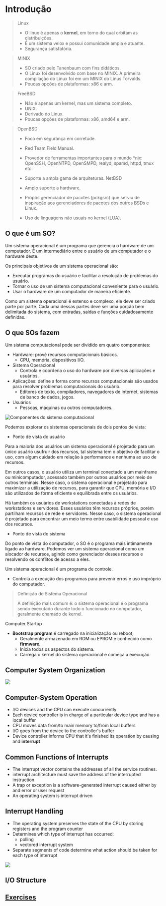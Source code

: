 # Introdução

> Linux
>
> - O linux é apenas o **kernel**, em torno do qual orbitam as distribuições.
> - É um sistema velox e possui comunidade ampla e atuante.
> - Segurança satisfatória.

> MINIX
>
> - SO criado pelo Tanenbaum com fins didáticos.
> - O Linux foi desenvolvido com base no MINIX. A primeira compilação do Linux foi em um MINIX do Linus Torvalds.
> - Poucas opções de plataformas: x86 e arm.

> FreeBSD
>
> - Não é apenas um kernel, mas um sistema completo.
> - UNIX.
> - Derivado do Linux.
> - Poucas opções de plataformas: x86, amd64 e arm.

> OpenBSD
>
> - Foco em segurança em corretude.
> - Red Team Field Manual.
> - Provedor de ferramentas importantes para o mundo *nix: OpenSSH, OpenNTPD, OpenSMPD, realyd, spamd, httpd, tmux etc.
> - Suporte a ampla gama de arquiteturas.
> NetBSD
>
> - Amplo suporte a hardware.
> - Propôs gerenciador de pacotes (pckgsrc) que serviu de inspiração aos gerenciadores de pacotes dos outros BSDs e Linux.
> - Uso de linguagens não usuais no kernel (LUA).

## O que é um SO?

Um sistema operacional é um programa que gerencia o hardware de um computador. É um intermediário entre o usuário de um computador e o hardware deste.

Os principais objetivos de um sistema operacional são:

- Executar programas do usuário e facilitar a resolução de problemas do usuário.
- Tornar o uso de um sistema computacional conveniente para o usuário.
- Usar o hardware de um computador de maneira eficiente.

Como um sistema operacional é extenso e complexo, ele deve ser criado parte por parte. Cada uma dessas partes deve ser uma porção bem delimitada do sistema, com entradas, saídas e funções cuidadosamente definidas.

## O que SOs fazem

Um sistema computacional pode ser dividido em quatro componentes:

- Hardware: provê recursos computacionais básicos.
  - CPU, memória, dispositivos I/O.
- Sistema Operacional
  - Controla e coordena o uso do hardware por diversas aplicações e usuários.
- Aplicações: define a forma como recursos computacionais são usados para resolver problemas computacionais do usuário.
  - Editores de texto, compiladores, navegadores de internet, sistemas de banco de dados, jogos.
- Usuários
  - Pessoas, máquinas ou outros computadores.

![Componentes do sistema computacional](imgs/10-42-48.png)

Podemos explorar os sistemas operacionais de dois pontos de vista:

- Ponto de vista do usuário

Para a maioria dos usuários um sistema operacional é projetado para um único usuário usufruir dos recursos, tal sistema tem o objetivo de facilitar o uso, com algum cuidado em relação à performance e nenhuma ao uso de recursos.

Em outros casos, o usuário utiliza um terminal conectado a um mainframe ou minicomputador, acessado também por outros usuários por meio de outros terminais. Nesse caso, o sistema operacional é projetado para maximizar a utilização de recursos, para garantir que CPU, memória e I/O são utilizados de forma eficiente e equilibrada entre os usuários.

Há também os usuários de workstations conectadas à redes de workstations e servidores. Esses usuários têm recursos próprios, porém partilham recursos de rede e servidores. Nesse caso, o sistema operacional é projetado para encontrar um meio termo entre usabilidade pessoal e uso dos recursos.

- Ponto de vista do sistema

Do ponto de vista do computador, o SO é o programa mais intimamente ligado ao hardware. Podemos ver um sistema operacional como um alocador de recursos, agindo como gerenciador desses recursos e resolvendo os conflitos de acesso a eles.

Um sistema operacional é um programa de controle.

- Controla a execução dos programas para prevenir erros e uso impróprio do computador.

> Definição de Sistema Operacional
>
> A definição mais comum é: o sistema operacional é o programa sendo executado durante todo o funcionado no computador, geralmente chamado de kernel.

Computer Startup

- **Bootstrap program** é carregado na inicialização ou reboot;
  - Geralmente armazenado em ROM ou EPROM e conhecido como **firmware**.
  - Inicia todos os aspectos do sistema.
  - Carrega o kernel do sistema operacional e começa a execução.

## Computer System Organization

![](imgs/08-29-10.png)

## Computer-System Operation

- I/O devices and the CPU can execute concurrently
- Each device controller is in charge of a particular device type and has a local buffer
- CPU moves data from/to main memory to/from local buffers
- I/O goes from the device to the controller's buffer
- Device controller informs CPU that it's finished its operation by causing and **interrupt**

## Common Functions of Interrupts

- The interrupt vector contains the addresses of all the service routines.
- interrupt architecture must save the address of the interrupted instruction
- A trap or exception is a software-generated interrupt caused either by and error or user request
- An operating system is interrupt driven

## Interrupt Handling

- The operating system preserves the state of the CPU by storing registers and the program counter
- Determines which type of interrupt has occurred:
  - polling
  - vectored interrupt system
- Separate segments of code determine what action should be taken for each type of interrupt

![](imgs/08-41-30.png)

## I/O Structure

## [Exercises](../misc/exercises.md#chapter-1)
